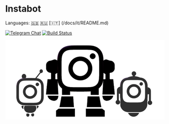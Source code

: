 # Instabot

Languages: [🇬🇧](/docs/en/README.md) [🇷🇺](/docs/ru/README.md) [:it:] (/docs/it/README.md)

[![Telegram Chat](https://img.shields.io/badge/chat%20on-Telegram-blue.svg)](https://t.me/instabotproject)
[![Build Status](https://travis-ci.org/instagrambot/instabot.svg?branch=master)](https://travis-ci.org/instagrambot/instabot)

![Instabot is better than other open-source bots!](/docs/img/tag%20instabot.png "Instabot is better than other open-source bots!")
